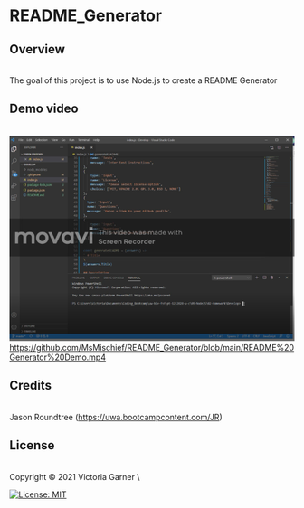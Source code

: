 # README_Generator

  ## Overview
  \
  The goal of this project is to use Node.js to create a README Generator 
  
   ## Demo video
   \
   ![Website screenshot](https://raw.githubusercontent.com/MsMischief/README_Generator/main/README%20Generator%20Screencap.PNG) \
   https://github.com/MsMischief/README_Generator/blob/main/README%20Generator%20Demo.mp4
   
   
   ## Credits
   \
 Jason Roundtree (https://uwa.bootcampcontent.com/JR) 



  
  ## License
  \
 Copyright © 2021 Victoria Garner \

[![License: MIT](https://img.shields.io/badge/License-MIT-yellow.svg)](https://opensource.org/licenses/MIT)